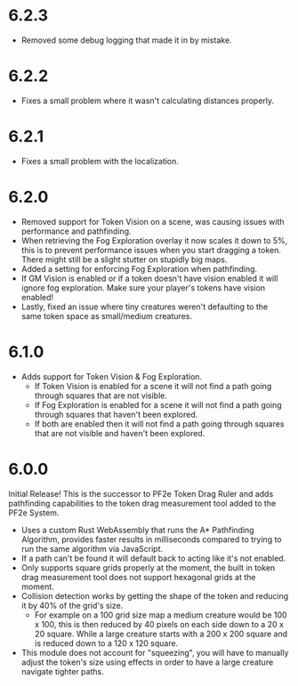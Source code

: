 # 6.2.3

- Removed some debug logging that made it in by mistake.

# 6.2.2

- Fixes a small problem where it wasn't calculating distances properly.

# 6.2.1

- Fixes a small problem with the localization.

# 6.2.0

- Removed support for Token Vision on a scene, was causing issues with performance and pathfinding.
- When retrieving the Fog Exploration overlay it now scales it down to 5%, this is to prevent performance issues when you start dragging a token. There might still be a slight stutter on stupidly big maps.
- Added a setting for enforcing Fog Exploration when pathfinding.
- If GM Vision is enabled or if a token doesn't have vision enabled it will ignore fog exploration. Make sure your player's tokens have vision enabled!
- Lastly, fixed an issue where tiny creatures weren't defaulting to the same token space as small/medium creatures.

# 6.1.0

- Adds support for Token Vision & Fog Exploration.
  - If Token Vision is enabled for a scene it will not find a path going through squares that are not visible.
  - If Fog Exploration is enabled for a scene it will not find a path going through squares that haven't been explored.
  - If both are enabled then it will not find a path going through squares that are not visible and haven't been explored.

# 6.0.0

Initial Release! This is the successor to PF2e Token Drag Ruler and adds pathfinding capabilities to the token drag measurement tool added to the PF2e System.

- Uses a custom Rust WebAssembly that runs the A* Pathfinding Algorithm, provides faster results in milliseconds compared to trying to run the same algorithm via JavaScript.
- If a path can't be found it will default back to acting like it's not enabled.
- Only supports square grids properly at the moment, the built in token drag measurement tool does not support hexagonal grids at the moment.
- Collision detection works by getting the shape of the token and reducing it by 40% of the grid's size.
  - For example on a 100 grid size map a medium creature would be 100 x 100, this is then reduced by 40 pixels on each side down to a 20 x 20 square. While a large creature starts with a 200 x 200 square and is reduced down to a 120 x 120 square.
- This module does not account for "squeezing", you will have to manually adjust the token's size using effects in order to have a large creature navigate tighter paths.